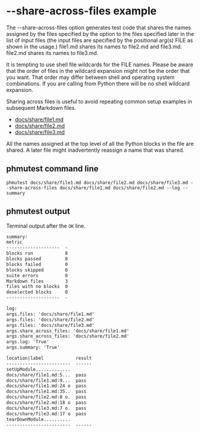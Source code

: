 # --share-across-files example

The --share-across-files option generates test code that shares the names assigned
by the files specified by the option to the files specified later in the list
of input files (the input files are specified by the positional arg(s)
FILE as shown in the usage.) file1.md shares its names to
file2.md and file3.md. file2.md shares its names
to file3.md.

It is tempting to use shell file wildcards for the FILE names. Please be aware that
the order of files in the wildcard expansion might not be the order that you want.
That order may differ between shell and operating system combinations.
If you are calling from Python there will be no shell wildcard expansion.

Sharing across files is useful to avoid repeating common setup examples
in subsequent Markdown files.

- [docs/share/file1.md](file1.md)
- [docs/share/file2.md](file2.md)
- [docs/share/file3.md](file3.md)

All the names assigned at the top level of all the Python blocks in the
file are shared. A later file might inadvertently reassign a name that was
shared.

## phmutest command line

```shell
phmutest docs/share/file1.md docs/share/file2.md docs/share/file3.md --share-across-files docs/share/file1.md docs/share/file2.md --log --summary
```

## phmutest output

Terminal output after the `OK` line.

```txt
summary:
metric
--------------------  -
blocks run            8
blocks passed         8
blocks failed         0
blocks skipped        0
suite errors          0
Markdown files        3
files with no blocks  0
deselected blocks     0
--------------------  -

log:
args.files: 'docs/share/file1.md'
args.files: 'docs/share/file2.md'
args.files: 'docs/share/file3.md'
args.share_across_files: 'docs/share/file1.md'
args.share_across_files: 'docs/share/file2.md'
args.log: 'True'
args.summary: 'True'

location|label            result
------------------------  ------
setUpModule.............
docs/share/file1.md:5...  pass
docs/share/file1.md:9...  pass
docs/share/file1.md:24 o  pass
docs/share/file1.md:35..  pass
docs/share/file2.md:8 o.  pass
docs/share/file2.md:18 o  pass
docs/share/file3.md:7 o.  pass
docs/share/file3.md:17 o  pass
tearDownModule..........
------------------------  ------
```
